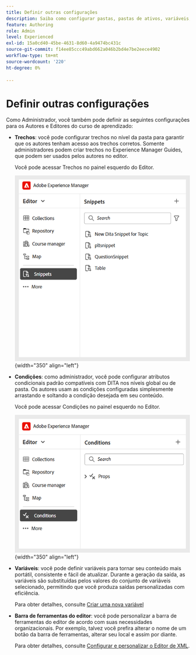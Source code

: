 ```yaml
---
title: Definir outras configurações
description: Saiba como configurar pastas, pastas de ativos, variáveis, trechos, condições e muito mais para diferentes departamentos no Experience Manager Guides.
feature: Authoring
role: Admin
level: Experienced
exl-id: 15a0cd40-45be-4631-8d60-4a9474bc431c
source-git-commit: f14ee85ccc49abd662a046b2bd4e7be2eece4902
workflow-type: tm+mt
source-wordcount: '220'
ht-degree: 0%

---
```


# Definir outras configurações

Como Administrador, você também pode definir as seguintes configurações para os Autores e Editores do curso de aprendizado:

- **Trechos**: você pode configurar trechos no nível da pasta para garantir que os autores tenham acesso aos trechos corretos. Somente administradores podem criar trechos no Experience Manager Guides, que podem ser usados pelos autores no editor.

  Você pode acessar Trechos no painel esquerdo do Editor.

  ![](assets/create-snippets.png){width="350" align="left"}
- **Condições**: como administrador, você pode configurar atributos condicionais padrão compatíveis com DITA nos níveis global ou de pasta. Os autores usam as condições configuradas simplesmente arrastando e soltando a condição desejada em seu conteúdo.

  Você pode acessar Condições no painel esquerdo no Editor.

  ![](assets/create-conditions.png){width="350" align="left"}
- **Variáveis**: você pode definir variáveis para tornar seu conteúdo mais portátil, consistente e fácil de atualizar. Durante a geração da saída, as variáveis são substituídas pelos valores do conjunto de variáveis selecionado, permitindo que você produza saídas personalizadas com eficiência.

  Para obter detalhes, consulte [Criar uma nova variável](../native-pdf/native-pdf-variables.md#create-a-new-variable)

- **Barra de ferramentas do editor**: você pode personalizar a barra de ferramentas do editor de acordo com suas necessidades organizacionais. Por exemplo, talvez você prefira alterar o nome de um botão da barra de ferramentas, alterar seu local e assim por diante.

  Para obter detalhes, consulte [Configurar e personalizar o Editor de XML](../cs-install-guide/conf-folder-level.md#configure-and-customize-the-xml-editor-id2065g300o5z).
